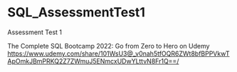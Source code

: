 # SQL_AssessmentTest1
Assessment Test 1

The Complete SQL Bootcamp 2022: Go from Zero to Hero on Udemy
https://www.udemy.com/share/101WsU3@_v0nah5tfOQR6ZWt8bfBPPVkwTApOmkJBmPRKQ2Z7ZWmuJ5ENmcxUDwYLttvN8Fr1Q==/

